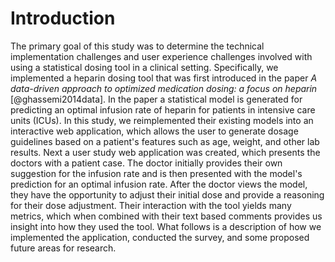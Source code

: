 # Introduction

<!-- potential titles:

	Statistical Drug Dosing: A User Study on Heparin Dosing
	A User Study on Data-Driven Dosage of Heparin 
        

 -->
<!-- ## Background -->
<!-- 
Explain how I reimplemented a research paper into a real world web application and then tested it. 

- keep it relatively high level  
- current dosing practices 
- how retrospective data comes into play, potential improvements it offers. Increasing patient care outcomes. Cost/length of stay outcomes. Could revolutionize the ways in which drug trails occur. Drug trails traditionally use a rather homogeneous group of people, and test them to with doses to see if there are any adverse effects. After we test with the homogeneous group, the guidelines developed are used for patients that do not fit in with the testing cohort, so no guidelines for proper dosing exist for these patients. 
- purpose of thesis, demonstrate a potential interface for an actual model that has been peered reviewed gather insights on potential issues with dosing. Also create a sample web application that works for this use case, so that the technique can be more easily generalized to other drugs such as ....???? 
- 
The intention of this study was to determine the feasibility of using statistical drug dosing tools in a mock clinical setting. We wanted to learn about both the technical implementation and user experience challenges involved with creating and using computer aided dosing tools. First a web application was developed using existing models for dosing heparin in ICU patients. This application was next developed into an interactive user survey. We found that Doctors were generally more confidant and faster when dosing using the tools. [[add other results here too. It's good to avoid numbers in abstracts from what I recall]] In closing we recommend some best practices for future development of statistical drug dosing tools.

 -->
<!-- 

intro
talk about what I did
-- implemented exisiting tool
-- implemented a survey
-- collected responses




 -->

The primary goal of this study was to determine the technical implementation challenges and user experience challenges involved with using a statistical dosing tool in a clinical setting. Specifically, we implemented a heparin dosing tool that was first introduced in the paper *A data-driven approach to optimized medication dosing: a focus on heparin* [@ghassemi2014data]. In the paper a statistical model is generated for predicting an optimal infusion rate of heparin for patients in intensive care units (ICUs). In this study, we reimplemented their existing models into an interactive web application, which allows the user to generate dosage guidelines based on a patient's features such as age, weight, and other lab results. Next a user study web application was created, which presents the doctors with a patient case. The doctor initially provides their own suggestion for the infusion rate and is then presented with the model's prediction for an optimal infusion rate. After the doctor views the model, they have the opportunity to adjust their initial dose and provide a reasoning for their dose adjustment. Their interaction with the tool yields many metrics, which when combined with their text based comments provides us insight into how they used the tool. What follows is a description of how we implemented the application, conducted the survey, and some proposed future areas for research. 

<!-- One serious disadvantage of heparin risk factor analyses based on clinical trials alone is that they exclude patients who exhibit a high propensity for bleeding or severe complications caused by bleeding [2]. Retrospec- tive analyses like ours are able to overcome this issue by utilizing clinical data that is reflective of the entire pop- ulation actually receiving treatment.  -->
<!-- Their final multiple feature model improved outcome classification over a weight-only with a volume under the surface (VUS) of 0.48 vs. 0.42. -->

<!-- Statistical dosing tools offer an alternative to traditional dosing methodologies, which by nature cannot be tuned to a specific patient's every condition every time. Additionally, traditional dosing often is backed by heuristics, knowledge accumulated overtime by more experienced doctors. This knowledge is not peer reviewed and cannot be easily transfered to other new doctors. The promise of statistical dosing is that it   -->

<!-- 
To include a reference, add the citation key shown in the references.bib file. 
[@Cousteau1963].
-->

<!-- 
This is a brief outline of what went into each chapter. **Chapter 1** gives a background on duis tempus justo quis arcu consectetur sollicitudin.  **Chapter 2** discusses morbi sollicitudin gravida tellus in maximus.  **Chapter 3** discusses vestibulum eleifend turpis id turpis sollicitudin aliquet.  **Chapter 4** shows how phasellus gravida non ex id aliquet. Proin faucibus nibh sit amet augue blandit varius. -->

